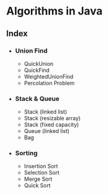 # Algorithms in Java 

## Index

- ### Union Find
    - QuickUnion
    - QuickFind
    - WeightedUnionFind
    - Percolation Problem 

- ### Stack & Queue
    - Stack (linked list)
    - Stack (resizable array)
    - Stack (fixed capacity)
    - Queue (linked list)
    - Bag
    
 - ### Sorting
    - Insertion Sort
    - Selection Sort
    - Merge Sort
    - Quick Sort
